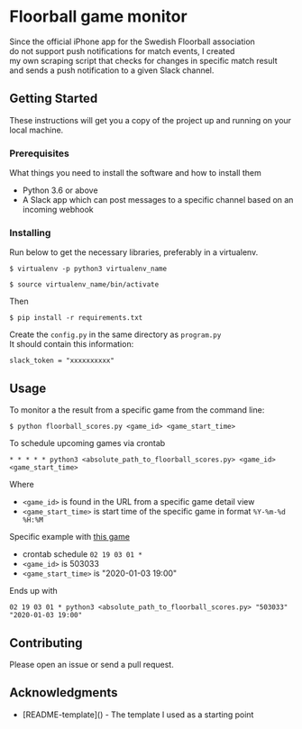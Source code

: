 # Floorball game monitor
Since the official iPhone app for the Swedish Floorball association  
do not support push notifications for match events, I created  
my own scraping script that checks for changes in specific match result  
and sends a push notification to a given Slack channel.

## Getting Started

These instructions will get you a copy of the project up and running on your local machine.

### Prerequisites

What things you need to install the software and how to install them

* Python 3.6 or above
* A Slack app which can post messages to a specific channel based on an incoming webhook

### Installing

Run below to get the necessary libraries, preferably in a virtualenv.

```
$ virtualenv -p python3 virtualenv_name
```
```
$ source virtualenv_name/bin/activate
```

Then
```
$ pip install -r requirements.txt
```

Create the `config.py` in the same directory as `program.py`  
It should contain this information:

```
slack_token = "xxxxxxxxxx"
```

## Usage
To monitor a the result from a specific game from the command line:
```
$ python floorball_scores.py <game_id> <game_start_time> 
```

To schedule upcoming games via crontab
```
* * * * * python3 <absolute_path_to_floorball_scores.py> <game_id> <game_start_time> 
```
Where
* `<game_id>` is found in the URL from a specific game detail view
* `<game_start_time>` is start time of the specific game in format `%Y-%m-%d %H:%M`

Specific example with [this game](https://innebandy.se/statistik/sasong/37/serie/11566/match/503033)
* crontab schedule `02 19 03 01 *`
* `<game_id>` is 503033
* `<game_start_time>` is "2020-01-03 19:00"

Ends up with
```
02 19 03 01 * python3 <absolute_path_to_floorball_scores.py> "503033" "2020-01-03 19:00" 
```


## Contributing

Please open an issue or send a pull request.

## Acknowledgments

* [README-template](<script src="https://gist.github.com/PurpleBooth/109311bb0361f32d87a2.js"></script>) - The template I used as a starting point
